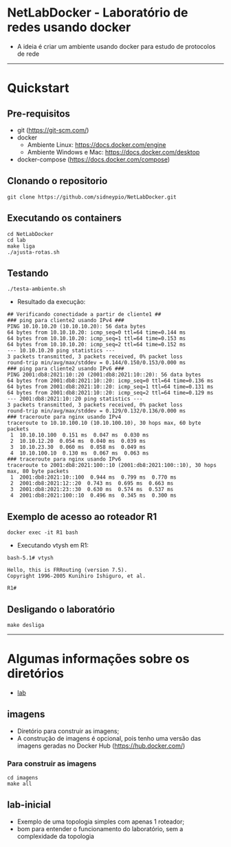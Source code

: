 # NetLabDocker - Laboratório de redes usando docker
* A ideia é criar um ambiente usando docker para estudo de protocolos de rede

--- 

# Quickstart
## Pre-requisitos
* git (https://git-scm.com/)
* docker 
  * Ambiente Linux: https://docs.docker.com/engine
  * Ambiente Windows e Mac: https://docs.docker.com/desktop
* docker-compose (https://docs.docker.com/compose)
## Clonando o repositorio
```
git clone https://github.com/sidneypio/NetLabDocker.git
```

## Executando os containers
```
cd NetLabDocker
cd lab
make liga
./ajusta-rotas.sh
```

## Testando 
```
./testa-ambiente.sh
```
* Resultado da execução:
```
## Verificando conectidade a partir de cliente1 ##
### ping para cliente2 usando IPv4 ###
PING 10.10.10.20 (10.10.10.20): 56 data bytes
64 bytes from 10.10.10.20: icmp_seq=0 ttl=64 time=0.144 ms
64 bytes from 10.10.10.20: icmp_seq=1 ttl=64 time=0.153 ms
64 bytes from 10.10.10.20: icmp_seq=2 ttl=64 time=0.152 ms
--- 10.10.10.20 ping statistics ---
3 packets transmitted, 3 packets received, 0% packet loss
round-trip min/avg/max/stddev = 0.144/0.150/0.153/0.000 ms
### ping para cliente2 usando IPv6 ###
PING 2001:db8:2021:10::20 (2001:db8:2021:10::20): 56 data bytes
64 bytes from 2001:db8:2021:10::20: icmp_seq=0 ttl=64 time=0.136 ms
64 bytes from 2001:db8:2021:10::20: icmp_seq=1 ttl=64 time=0.131 ms
64 bytes from 2001:db8:2021:10::20: icmp_seq=2 ttl=64 time=0.129 ms
--- 2001:db8:2021:10::20 ping statistics ---
3 packets transmitted, 3 packets received, 0% packet loss
round-trip min/avg/max/stddev = 0.129/0.132/0.136/0.000 ms
### traceroute para nginx usando IPv4
traceroute to 10.10.100.10 (10.10.100.10), 30 hops max, 60 byte packets
 1  10.10.10.100  0.151 ms  0.047 ms  0.030 ms
 2  10.10.12.20  0.054 ms  0.040 ms  0.039 ms
 3  10.10.23.30  0.060 ms  0.058 ms  0.049 ms
 4  10.10.100.10  0.130 ms  0.067 ms  0.063 ms
### traceroute para nginx usando IPv6
traceroute to 2001:db8:2021:100::10 (2001:db8:2021:100::10), 30 hops max, 80 byte packets
 1  2001:db8:2021:10::100  0.944 ms  0.799 ms  0.770 ms
 2  2001:db8:2021:12::20  0.743 ms  0.695 ms  0.663 ms
 3  2001:db8:2021:23::30  0.630 ms  0.574 ms  0.537 ms
 4  2001:db8:2021:100::10  0.496 ms  0.345 ms  0.300 ms
```

## Exemplo de acesso ao roteador R1
```
docker exec -it R1 bash
```
* Executando vtysh em R1:
```
bash-5.1# vtysh

Hello, this is FRRouting (version 7.5).
Copyright 1996-2005 Kunihiro Ishiguro, et al.

R1# 
```

## Desligando o laboratório
```
make desliga
```

---

# Algumas informações sobre os diretórios
* [lab](lab/Readme.md)

## imagens
* Diretório para construir as imagens;
* A construção de imagens é opcional, pois tenho uma versão das imagens geradas no Docker Hub (https://hub.docker.com/)
### Para construir as imagens
```
cd imagens
make all
```

## lab-inicial
* Exemplo de uma topologia simples com apenas 1 roteador;
* bom para entender o funcionamento do laboratório, sem a complexidade da topologia

